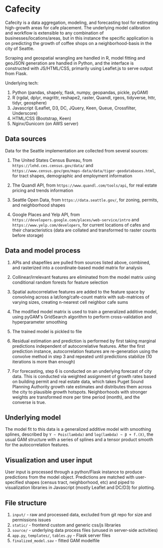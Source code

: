 # Cafecity

Cafecity is a data aggregation, modeling, and forecasting tool for estimating high-growth areas for cafe placement. The underlying model calibration and workflow is extensible to any combination of businesses/locations/areas, but in this instance the specific application is on predicting the growth of coffee shops on a neighborhood-basis in the city of Seattle. 

Scraping and geospatial wrangling are handled in R, model fitting and geoJSON generation are handled in Python, and the interface is constructed with JS/HTML/CSS, primarily using Leaflet.js to serve output from Flask. 

Underlying tech: 
1. Python (pandas, shapely, flask, numpy, geopandas, pickle, pyGAM)
2. R (rgdal, dplyr, magrittr, reshape2, raster, Quandl, rgeos, tidyverse, httr, tidyr, geosphere)
3. Javascript (Leaflet, D3, DC, JQuery, Keen, Queue, Crossfilter, Underscore)
4. HTML/CSS (Bootstrap, Keen)
5. Nginx/Gunicorn (on AWS server)

## Data sources

Data for the Seattle implementation are collected from several sources: 

1. The United States Census Bureau, from `https://lehd.ces.census.gov/data/` and `https://www.census.gov/geo/maps-data/data/tiger-geodatabases.html`, for tract shapes, demographic and employment information

2. The Quandl API, from `https://www.quandl.com/tools/api`, for real estate pricing and trends information

3. Seattle Open Data, from `https://data.seattle.gov/`, for zoning, permits, and neighborhood shapes

4. Google Places and Yelp API, from `https://developers.google.com/places/web-service/intro` and `https://www.yelp.com/developers`, for current locations of cafes and their characteristics (data are collated and transformed to raster counts before storage)

## Data and model process

1. APIs and shapefiles are pulled from sources listed above, combined, and rasterized into a coordinate-based model matrix for analysis

2. Collinear/irrelevant features are eliminated from the model matrix using conditional random forests for feature selection

3. Spatial autocorrelative features are added to the feature space by convolving across a lat/long/cafe-count matrix with sub-matrices of varying sizes, creating n-nearest cell neighbor cafe sums

4. The modified model matrix is used to train a generalized additive model, using pyGAM's GridSearch algorithm to perform cross-validation and hyperparameter smoothing

5. The trained model is pickled to file

6. Residual estimation and prediction is performed by first taking marginal predictions independent of autocorrelative features. After the first prediction instance, autocorrelation features are re-generation using the convolve method in step 3 and repeated until predictions stabilize (10 iterations is more than enough)

7. For forecasting, step 6 is conducted on an underlying forecast of city data. This is conducted via weighted assignment of growth rates based on building permit and real estate data, which takes Puget Sound Planning Authority growth rate estimates and distributes them across the city to plausible growth hotspots. Neighborhoods with stronger weights are transformed more per time period (month), and the converse is true. 

## Underlying model

The model fit to this data is a generalized additive model with smoothing splines, described by `Y ~ Pois(lambda)` and `log(lambda) ~ β + f.(X)`, the usual GAM structure with a series of splines and a tensor product smooth for the autocorrelation features. 

## Visualization and user input

User input is processed through a python/Flask instance to produce predictions from the model object. Predictions are matched with user-specified shapes (census tract, neighborhood, etc) and piped to visualization libraries in Javascript (mostly Leaflet and DC/D3) for plotting. 

## File structure

1. `input/` - raw and processed data, excluded from git repo for size and permissions issues
2. `static/` - frontend custom and generic css/js libraries
3. `source/` - underlying data process files (unused in server-side activities)
4. `app.py`, `templates/`, `tables.py` - Flask server files
5. `finalized_model.sav` - fitted GAM modelfile

